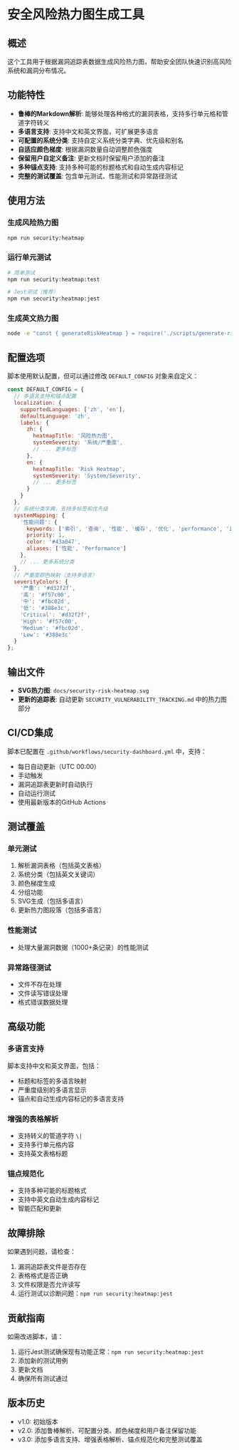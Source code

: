 # 安全风险热力图生成工具

## 概述

这个工具用于根据漏洞追踪表数据生成风险热力图，帮助安全团队快速识别高风险系统和漏洞分布情况。

## 功能特性

- **鲁棒的Markdown解析**: 能够处理各种格式的漏洞表格，支持多行单元格和管道字符转义
- **多语言支持**: 支持中文和英文界面，可扩展更多语言
- **可配置的系统分类**: 支持自定义系统分类字典、优先级和别名
- **自适应颜色梯度**: 根据漏洞数量自动调整颜色强度
- **保留用户自定义备注**: 更新文档时保留用户添加的备注
- **多种锚点支持**: 支持多种可能的标题格式和自动生成内容标记
- **完整的测试覆盖**: 包含单元测试、性能测试和异常路径测试

## 使用方法

### 生成风险热力图

```bash
npm run security:heatmap
```

### 运行单元测试

```bash
# 简单测试
npm run security:heatmap:test

# Jest测试（推荐）
npm run security:heatmap:jest
```

### 生成英文热力图

```bash
node -e "const { generateRiskHeatmap } = require('./scripts/generate-risk-heatmap.js'); generateRiskHeatmap({ language: 'en' });"
```

## 配置选项

脚本使用默认配置，但可以通过修改 `DEFAULT_CONFIG` 对象来自定义：

```javascript
const DEFAULT_CONFIG = {
  // 多语言支持和锚点配置
  localization: {
    supportedLanguages: ['zh', 'en'],
    defaultLanguage: 'zh',
    labels: {
      zh: {
        heatmapTitle: '风险热力图',
        systemSeverity: '系统/严重度',
        // ... 更多标签
      },
      en: {
        heatmapTitle: 'Risk Heatmap',
        systemSeverity: 'System/Severity',
        // ... 更多标签
      }
    }
  },
  // 系统分类字典，支持多标签和优先级
  systemMapping: {
    '性能问题': {
      keywords: ['索引', '查询', '性能', '缓存', '优化', 'performance', 'index'],
      priority: 1,
      color: '#43a047',
      aliases: ['性能', 'Performance']
    },
    // ... 更多系统分类
  },
  // 严重度颜色映射（支持多语言）
  severityColors: {
    '严重': '#d32f2f',
    '高': '#f57c00',
    '中': '#fbc02d',
    '低': '#388e3c',
    'Critical': '#d32f2f',
    'High': '#f57c00',
    'Medium': '#fbc02d',
    'Low': '#388e3c'
  }
};
```

## 输出文件

- **SVG热力图**: `docs/security-risk-heatmap.svg`
- **更新的追踪表**: 自动更新 `SECURITY_VULNERABILITY_TRACKING.md` 中的热力图部分

## CI/CD集成

脚本已配置在 `.github/workflows/security-dashboard.yml` 中，支持：

- 每日自动更新（UTC 00:00）
- 手动触发
- 漏洞追踪表更新时自动执行
- 自动运行测试
- 使用最新版本的GitHub Actions

## 测试覆盖

### 单元测试
1. 解析漏洞表格（包括英文表格）
2. 系统分类（包括英文关键词）
3. 颜色梯度生成
4. 分组功能
5. SVG生成（包括多语言）
6. 更新热力图段落（包括多语言）

### 性能测试
- 处理大量漏洞数据（1000+条记录）的性能测试

### 异常路径测试
- 文件不存在处理
- 文件读写错误处理
- 格式错误数据处理

## 高级功能

### 多语言支持
脚本支持中文和英文界面，包括：
- 标题和标签的多语言映射
- 严重度级别的多语言显示
- 锚点和自动生成内容标记的多语言支持

### 增强的表格解析
- 支持转义的管道字符 `\|`
- 支持多行单元格内容
- 支持英文表格标题

### 锚点规范化
- 支持多种可能的标题格式
- 支持中英文自动生成内容标记
- 智能匹配和更新

## 故障排除

如果遇到问题，请检查：

1. 漏洞追踪表文件是否存在
2. 表格格式是否正确
3. 文件权限是否允许读写
4. 运行测试以诊断问题：`npm run security:heatmap:jest`

## 贡献指南

如需改进脚本，请：

1. 运行Jest测试确保现有功能正常：`npm run security:heatmap:jest`
2. 添加新的测试用例
3. 更新文档
4. 确保所有测试通过

## 版本历史

- v1.0: 初始版本
- v2.0: 添加鲁棒解析、可配置分类、颜色梯度和用户备注保留功能
- v3.0: 添加多语言支持、增强表格解析、锚点规范化和完整测试覆盖